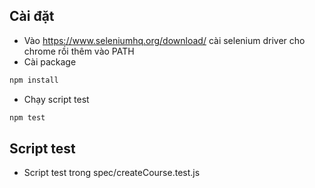 ## Cài đặt
- Vào https://www.seleniumhq.org/download/ cài selenium driver cho chrome rồi thêm vào PATH
- Cài package
```sh
npm install
```
- Chạy script test
```sh
npm test
```

## Script test
- Script test trong spec/createCourse.test.js